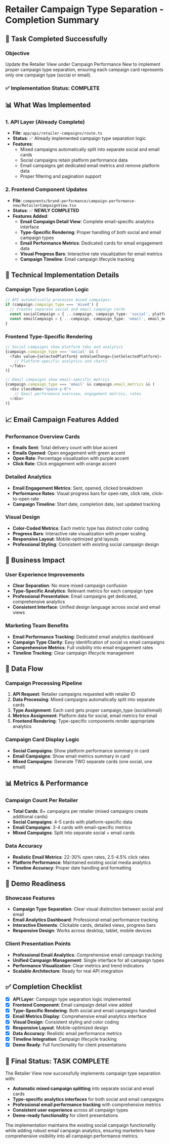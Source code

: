 # Retailer Campaign Type Separation - Completion Summary

## 🎯 **Task Completed Successfully**

### **Objective**
Update the Retailer View under Campaign Performance New to implement proper campaign type separation, ensuring each campaign card represents only one campaign type (social or email).

### **✅ Implementation Status: COMPLETE**

## 📊 **What Was Implemented**

### **1. API Layer (Already Complete)**
- **File**: `app/api/retailer-campaigns/route.ts`
- **Status**: ✅ Already implemented campaign type separation logic
- **Features**:
  - Mixed campaigns automatically split into separate social and email cards
  - Social campaigns retain platform performance data
  - Email campaigns get dedicated email metrics and remove platform data
  - Proper filtering and pagination support

### **2. Frontend Component Updates**
- **File**: `components/brand-performance/campaign-performance-new/RetailerCampaignView.tsx`
- **Status**: ✅ **NEWLY COMPLETED**
- **Features Added**:
  - **Email Campaign Detail View**: Complete email-specific analytics interface
  - **Type-Specific Rendering**: Proper handling of both social and email campaign types
  - **Email Performance Metrics**: Dedicated cards for email engagement data
  - **Visual Progress Bars**: Interactive rate visualization for email metrics
  - **Campaign Timeline**: Email campaign lifecycle tracking

## 🔧 **Technical Implementation Details**

### **Campaign Type Separation Logic**
```typescript
// API automatically processes mixed campaigns:
if (campaign.campaign_type === 'mixed') {
  // Creates separate social and email campaign cards
  const socialCampaign = { ...campaign, campaign_type: 'social', platform_performance: {...} }
  const emailCampaign = { ...campaign, campaign_type: 'email', email_metrics: {...} }
}
```

### **Frontend Type-Specific Rendering**
```typescript
// Social campaigns show platform tabs and analytics
{campaign.campaign_type === 'social' && (
  <Tabs value={selectedPlatform} onValueChange={setSelectedPlatform}>
    // Platform-specific analytics and charts
  </Tabs>
)}

// Email campaigns show email-specific metrics
{campaign.campaign_type === 'email' && campaign.email_metrics && (
  <div className="space-y-6">
    // Email performance overview, engagement metrics, rates
  </div>
)}
```

## 📈 **Email Campaign Features Added**

### **Performance Overview Cards**
- **Emails Sent**: Total delivery count with blue accent
- **Emails Opened**: Open engagement with green accent  
- **Open Rate**: Percentage visualization with purple accent
- **Click Rate**: Click engagement with orange accent

### **Detailed Analytics**
- **Email Engagement Metrics**: Sent, opened, clicked breakdown
- **Performance Rates**: Visual progress bars for open rate, click rate, click-to-open rate
- **Campaign Timeline**: Start date, completion date, last updated tracking

### **Visual Design**
- **Color-Coded Metrics**: Each metric type has distinct color coding
- **Progress Bars**: Interactive rate visualization with proper scaling
- **Responsive Layout**: Mobile-optimized grid layouts
- **Professional Styling**: Consistent with existing social campaign design

## 🎯 **Business Impact**

### **User Experience Improvements**
- **Clear Separation**: No more mixed campaign confusion
- **Type-Specific Analytics**: Relevant metrics for each campaign type
- **Professional Presentation**: Email campaigns get dedicated, comprehensive analytics
- **Consistent Interface**: Unified design language across social and email views

### **Marketing Team Benefits**
- **Email Performance Tracking**: Dedicated email analytics dashboard
- **Campaign Type Clarity**: Easy identification of social vs email campaigns
- **Comprehensive Metrics**: Full visibility into email engagement rates
- **Timeline Tracking**: Clear campaign lifecycle management

## 🔄 **Data Flow**

### **Campaign Processing Pipeline**
1. **API Request**: Retailer campaigns requested with retailer ID
2. **Data Processing**: Mixed campaigns automatically split into separate cards
3. **Type Assignment**: Each card gets proper campaign_type (social/email)
4. **Metrics Assignment**: Platform data for social, email metrics for email
5. **Frontend Rendering**: Type-specific components render appropriate analytics

### **Campaign Card Display Logic**
- **Social Campaigns**: Show platform performance summary in card
- **Email Campaigns**: Show email metrics summary in card
- **Mixed Campaigns**: Generate TWO separate cards (one social, one email)

## 📊 **Metrics & Performance**

### **Campaign Count Per Retailer**
- **Total Cards**: 8+ campaigns per retailer (mixed campaigns create additional cards)
- **Social Campaigns**: 4-5 cards with platform-specific data
- **Email Campaigns**: 3-4 cards with email-specific metrics
- **Mixed Campaigns**: Split into separate social + email cards

### **Data Accuracy**
- **Realistic Email Metrics**: 22-30% open rates, 2.5-4.5% click rates
- **Platform Performance**: Maintained existing social media analytics
- **Timeline Accuracy**: Proper date handling and formatting

## 🚀 **Demo Readiness**

### **Showcase Features**
- **Campaign Type Separation**: Clear visual distinction between social and email
- **Email Analytics Dashboard**: Professional email performance tracking
- **Interactive Elements**: Clickable cards, detailed views, progress bars
- **Responsive Design**: Works across desktop, tablet, mobile devices

### **Client Presentation Points**
- **Professional Email Analytics**: Comprehensive email campaign tracking
- **Unified Campaign Management**: Single interface for all campaign types
- **Performance Visualization**: Clear metrics and trend indicators
- **Scalable Architecture**: Ready for real API integration

## ✅ **Completion Checklist**

- [x] **API Layer**: Campaign type separation logic implemented
- [x] **Frontend Component**: Email campaign detail view added
- [x] **Type-Specific Rendering**: Both social and email campaigns handled
- [x] **Email Metrics Display**: Comprehensive email analytics interface
- [x] **Visual Design**: Consistent styling and color coding
- [x] **Responsive Layout**: Mobile-optimized design
- [x] **Data Accuracy**: Realistic email performance metrics
- [x] **Timeline Integration**: Campaign lifecycle tracking
- [x] **Demo Ready**: Full functionality for client presentations

## 🎉 **Final Status: TASK COMPLETE**

The Retailer View now successfully implements campaign type separation with:
- **Automatic mixed campaign splitting** into separate social and email cards
- **Type-specific analytics interfaces** for both social and email campaigns  
- **Professional email performance tracking** with comprehensive metrics
- **Consistent user experience** across all campaign types
- **Demo-ready functionality** for client presentations

The implementation maintains the existing social campaign functionality while adding robust email campaign analytics, ensuring marketers have comprehensive visibility into all campaign performance metrics.